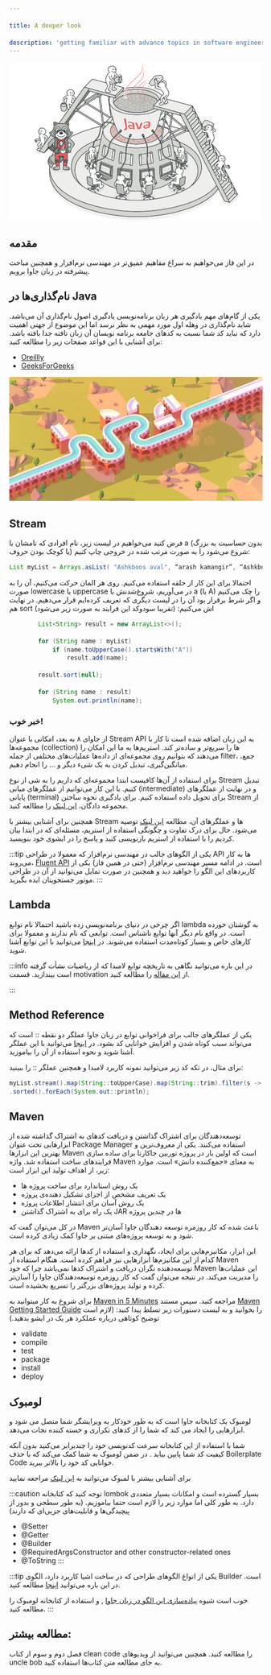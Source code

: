 ```yaml
---

title: A deeper look

description: 'getting familiar with advance topics in software engineering and also Java language'
---
```


![](../images/phase03-advanceJava.png)

## مقدمه

در این فاز می‌خواهیم به سراغ مفاهیم عمیق‌تر در مهندسی نرم‌افزار و همچنین مباحث پیشرفته در زبان جاوا برویم.

## نام‌گذاری‌ها در Java

یکی از گام‌های مهم یادگیری هر زبان برنامه‌نویسی یادگیری اصول نام‌گذاری آن می‌باشد. شاید نام‌گذاری در وهله اول مورد مهمی به نظر نرسد اما این موضوع از جهتی اهمیت دارد که نباید کد شما نسبت به کدهای جامعه برنامه نویسان آن زبان تافته جدا بافته باشد. برای آشنایی با این قواعد صفحات زیر را مطالعه کنید:

* [Oreillly](https://www.oreilly.com/library/view/java-8-pocket/9781491901083/ch01.html)
* [GeeksForGeeks](https://www.geeksforgeeks.org/java-naming-conventions/)

![](../images/phase03-stream.jpg)

## Stream

فرض کنید می‌خواهیم در لیست زیر، نام افرادی که نامشان با a (بدون حساسیت به بزرگ‌ یا کوچک بودن حروف) شروع می‌شود را به صورت مرتب شده در خروجی چاپ کنیم:

```java
List myList = Arrays.asList( "Ashkboos aval", “arash kamangir”, “Ashkboos panjom”, “ario Barzan”, “Leily”, "Majnoon", "bahram Goooor", "Amene");
```

احتمالا برای این کار از حلقه استفاده می‌کنیم. روی هر المان حرکت می‌کنیم، آن را به صورت lowercase یا uppercase در می‌آوریم، شروع‌شدنش با a (یا A) را چک می‌کنیم و اگر شرط برقرار بود آن را در لیست دیگری که تعریف کرده‌ایم قرار می‌دهیم. در نهایت هم sort اش می‌کنیم: (تقریبا سودوکد این فرایند به صورت زیر می‌شود)

```java
        List<String> result = new ArrayList<>();

        for (String name : myList)
            if (name.toUpperCase().startsWith("A"))
                result.add(name);

        result.sort(null);

        for (String name : result)
            System.out.println(name);
```

### خبر خوب!

از جاوای ۸ به بعد، امکانی با عنوان Stream API به این زبان اضافه شده است تا کار با مجموعه‌ها (collection) ها را سریع‌تر و ساده‌تر کند. استریم‌ها به ما این امکان را می‌دهند که بتوانیم روی مجموعه‌ای از داده‌ها عملیات‌های مختلفی از جمله filter، جمع، میانگین‌گیری، تبدیل کردن به یک شیء دیگر و … را انجام دهیم.

برای استفاده از آن‌ها کافیست ابتدا مجموعه‌ای که داریم را به شی از نوع Stream تبدیل کنیم.  با این کار می‌توانیم از عملگر‌های میانی (intermediate) و در نهایت از عملگر‌های پایانی (terminal) برای تحویل داده استفاده کنیم.
برای یادگیری نحوه ساختن Stream از مجموعه دادگان، [این لینک](https://www.geeksforgeeks.org/10-ways-to-create-a-stream-in-java/) را مطالعه کنید.

همچنین برای آشنایی بیشتر با Stream ها و عملگر‌های آن، مطالعه [این لینک](https://stackify.com/streams-guide-java-8/) توصیه می‌شود.
حال برای درک تفاوت و چگونگی استفاده از استریم، مسئله‌ای که در ابتدا بیان کردیم را با استفاده از استریم‌ بازنویسی کنید و پاسخ را در ایشوی خود بنویسید.

:::tip
یکی از الگوهای جالب در مهندسی نرم‌افزار که معمولا در طراحی API ها به کار می‌روند، [Fluent API](https://java-design-patterns.com/patterns/fluentinterface/#explanation) است. در ادامه مسیر مهندسی نرم‌افزار (حتی در همین فاز) یکی از کاربردهای این الگو‌ را خواهید دید و همچنین در صورت تمایل می‌توانید از آن در طراحی موتور جستجویتان ایده بگیرید.
:::

## Lambda

اگر چرخی در دنیای برنامه‌نویسی زده باشید احتمالا نام توابع lambda به گوشتان خورده است. در واقع نام دیگر آنها توابع ناشناس است. توابعی که نام ندارند و معمولا برای کار‌های خاص و بسیار کوتاه‌مدت استفاده می‌شوند. در [اینجا](https://www.w3schools.com/java/java_lambda.asp) می‌توانید با این توابع آشنا شوید.

:::info
در این باره می‌توانید نگاهی به تاریخچه توابع لامبدا که از ریاضیات نشأت گرفته است بیندازید. قسمت motivation از [این مقاله](https://en.wikipedia.org/wiki/Lambda_calculus#Motivation) را مطالعه کنید.

:::


## Method Reference

یکی از عملگرهای جالب برای فراخوانی توابع در زبان جاوا عملگر دو نقطه :: است که می‌تواند سبب کوتاه‌ شدن و افزایش خوانایی کد بشود. در [اینجا](https://www.baeldung.com/java-method-references) می‌توانید با این عملگر آشنا شوید و نحوه استفاده از آن را بیاموزید.

برای مثال، در تکه کد زیر می‌توانید نمونه‌ کاربرد لامبدا و همچنین عملگر :: را ببینید:

```java
myList.stream().map(String::toUpperCase).map(String::trim).filter(s -> s.startsWith("A"))
.sorted().forEach(System.out::println);
```

## Maven

توسعه‌دهندگان برای اشتراک گذاشتن و دریافت کدهای به اشتراک گذاشته شده از ابزارهایی تحت عنوان Package Manager استفاده می‌‌کنند. یکی از معروف‌ترین و بهترین این ابزار‌ها Maven است که اولین بار در پروژه توربین جاکارتا برای ساده سازی فرایندهای ساخت استفاده شد. واژه Maven به معنای «جمع‌کننده دانش» است. موارد زیر، از اهداف تولید این ابزار است:

* یک روش استاندارد برای ساخت پروژه ها
* یک تعریف مشخص از اجزای تشکیل دهنده‌ی پروژه
* یک روش آسان برای انتشار اطلاعات پروژه
* یک راه برای به اشتراک گذاشتن JAR ها در چندین پروژه

در کل می‌توان گفت که Maven باعث شده که کار روزمره توسعه دهندگان جاوا آسان‌تر شود و به توسعه پروژه‌های مبتنی بر جاوا کمک زیادی کرده است.

این ابزار، مکانیزم‌هایی برای ایجاد، نگهداری و استفاده از کدها ارائه می‌دهد که برای هر کدام از این مکانیزم‌ها ابزارهایی نیز فراهم کرده است. هنگام استفاده از Maven
توسعه‌دهنده نگران دریافت و اشتراک کدها نمی‌باشد چرا که خود Maven
این عملیات‌ها را مدیریت می‌کند. در نتیجه می‌توان گفت که کار روزمره توسعه‌دهندگان جاوا را آسان‌تر کرده و تولید پروژه‌های بزرگتر را تسریع بخشیده است.

برای شروع به کار میتوانید به [Maven in 5 Minutes](https://maven.apache.org/guides/getting-started/maven-in-five-minutes.html) مراجعه کنید.
سپس مستند [Maven Getting Started Guide](https://maven.apache.org/guides/getting-started/index.html) را بخوانید و به لیست دستورات زیر تسلط پیدا  کنید:
(لازم است توضیح کوتاهی درباره عملکرد هر یک در ایشو بدهید.)

* validate
* compile
* test
* package
* install
* deploy

## لومبوک
لومبوک یک کتابخانه جاوا است که به طور خودکار به ویرایشگر شما متصل می شود و ابزارهایی را ایجاد می کند که شما را از کدهای تکراری و خسته کننده نجات می‌دهد.

شما با استفاده از این کتابخانه سرعت کدنویسی خود را چندبرابر می‌کنید بدون آنکه کیفیت کد شما پایین بیاید . در ضمن لومبوک به شما کمک می‌کند که با حذف Boilerplate Code خوانایی کد خود را بالاتر ببرید.

برای آشنایی بیشتر با لمبوک می‌توانید به [این لینک](https://javacup.ir/introduction-to-lombok/) مراجعه نمایید

:::caution
توجه کنید که کتابخانه lombok بسیار گسترده است و امکانات بسیار متعددی دارد. به طور کلی اما موارد زیر را لازم است حتما بیاموزیم. (به طور سطحی و بدور از پیچیدگی‌ها و قابلیت‌های جزیی‌ای که دارند)

* @Setter
* @Getter
* @Builder
* @RequiredArgsConstructor and other constructor-related ones
* @ToString
:::

:::tip
یکی از انواع الگو‌های طراحی که در ساخت اشیا کاربرد دارد، الگوی Builder است. در این باره می‌توانید [اینجا](https://refactoring.guru/design-patterns/builder) مطالعه کنید.

خوب است شیوه [پیاده‌سازی این الگو در زبان جاوا](https://www.baeldung.com/java-builder-pattern) , و استفاده از کتابخانه لومبوک را مطالعه کنید.
:::

## مطالعه بیشتر:
فصل دوم و سوم از کتاب clean code را مطالعه کنید. همچنین می‌توانید از ویدیو‌های uncle bob به جای مطالعه متن کتاب‌ها استفاده کنید.
